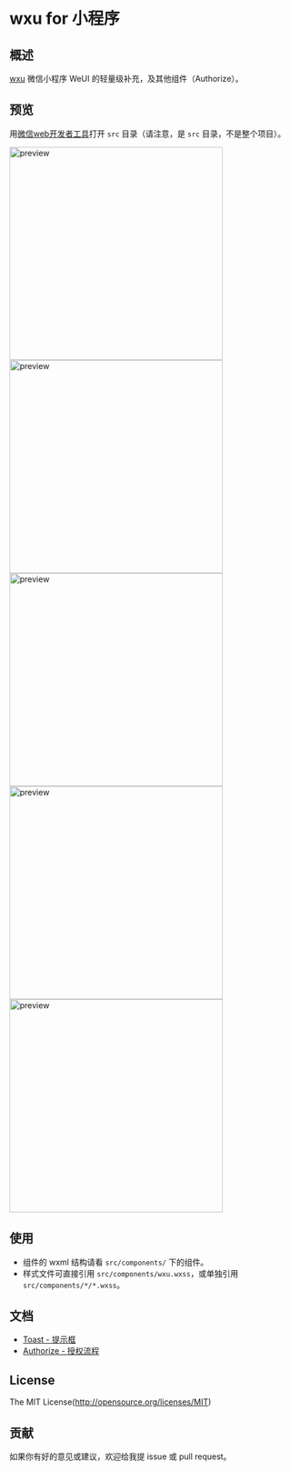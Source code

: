 # wxu for 小程序  

## 概述

[wxu](https://github.com/vincheung/wxu) 微信小程序 WeUI 的轻量级补充，及其他组件（Authorize）。


## 预览
用[微信web开发者工具](https://mp.weixin.qq.com/debug/wxadoc/dev/devtools/download.html)打开 `src` 目录（请注意，是 `src` 目录，不是整个项目）。

<img src='https://github.com/vincheung/wxu/blob/master/assets/wxu.png' width='375' style="display:inline;" alt='preview' />

<img src='https://github.com/vincheung/wxu/blob/master/assets/toast/toast-1.png' width='375' style="display:inline;" alt='preview' />

<img src='https://github.com/vincheung/wxu/blob/master/assets/toast/toast-2.png' width='375' style="display:inline;" alt='preview' />

<img src='https://github.com/vincheung/wxu/blob/master/assets/toast/toast-3.png' width='375' style="display:inline;" alt='preview' />

<img src='https://github.com/vincheung/wxu/blob/master/assets/authorize/authorize.gif' width='375' style="display:inline;" alt='preview' />


## 使用

- 组件的 wxml 结构请看 `src/components/` 下的组件。
- 样式文件可直接引用 `src/components/wxu.wxss`，或单独引用 `src/components/*/*.wxss`。


## 文档

* [Toast - 提示框](https://github.com/vincheung/wxu/blob/master/docs/components/toast.md)
* [Authorize - 授权流程](https://github.com/vincheung/wxu/blob/master/docs/components/authorize.md)


## License

The MIT License(http://opensource.org/licenses/MIT)


## 贡献

如果你有好的意见或建议，欢迎给我提 issue 或 pull request。

